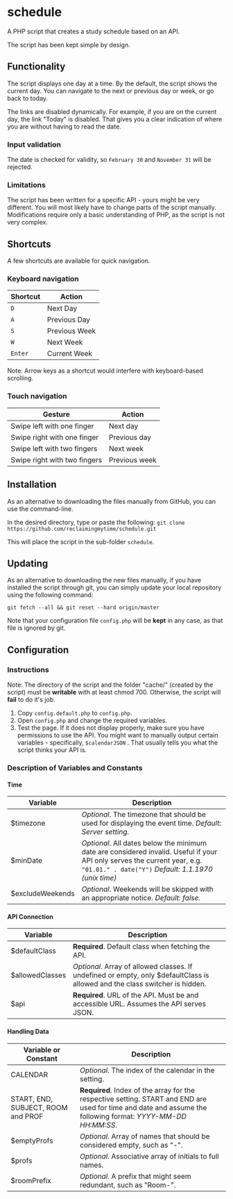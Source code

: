 # schedule
A PHP script that creates a study schedule based on an API.

The script has been kept simple by design.

## Functionality

The script displays one day at a time. By the default, the script shows the current day. You can navigate to the next or previous day or week, or go back to today.

The links are disabled dynamically. For example, if you are on the current day, the link "Today" is disabled. That gives you a clear indication of where you are without having to read the date.

### Input validation

The date is checked for validity, so `February 30` and `November 31` will be rejected.

### Limitations

The script has been written for a specific API - yours might be very different. You will most likely have to change parts of the script manually. Modifications require only a basic understanding of PHP, as the script is not very complex.

## Shortcuts

A few shortcuts are available for quick navigation.

### Keyboard navigation

| Shortcut | Action        |
| -------- | ------------- |
| `D`      | Next Day      |
| `A`      | Previous Day  |
| `S`      | Previous Week |
| `W`      | Next Week     |
| `Enter`  | Current Week  |

Note: Arrow keys as a shortcut would interfere with keyboard-based scrolling.

### Touch navigation

| Gesture                      | Action        |
| ---------------------------- | ------------- |
| Swipe left with one finger   | Next day      |
| Swipe right with one finger  | Previous day  |
| Swipe left with two fingers  | Next week     |
| Swipe right with two fingers | Previous week |

## Installation
As an alternative to downloading the files manually from GitHub, you can use the command-line.

In the desired directory, type or paste the following: `git clone https://github.com/reclaimingmytime/schedule.git`

This will place the script in the sub-folder `schedule`.

## Updating

As an alternative to downloading the new files manually, if you have installed the script through git, you can simply update your local repository using the following command:

`git fetch --all && git reset --hard origin/master`

Note that your configuration file `config.php` will be **kept** in any case, as that file is ignored by git.

## Configuration

### Instructions

Note: The directory of the script and the folder "cache/" (created by the script) must be **writable** with at least chmod 700. Otherwise, the script will **fail** to do it's job.

1. Copy `config.default.php` to `config.php`.
2. Open `config.php` and change the required variables.
3. Test the page. If it does not display properly, make sure you have permissions to use the API. You might want to manually output certain variables - specifically, `$calendarJSON` . That usually tells you what the script thinks your API is.

### Description of Variables and Constants

#### Time
| Variable         | Description                                                  |
| ---------------- | ------------------------------------------------------------ |
| $timezone        | *Optional*. The timezone that should be used for displaying the event time. *Default: Server setting.* |
| $minDate         | *Optional*. All dates below the minimum date are considered invalid. Useful if your API only serves the current year, e.g. `"01.01." . date("Y")` *Default: 1.1.1970 (unix time)* |
| $excludeWeekends | *Optional*. Weekends will be skipped with an appropriate notice. *Default: false.* |
#### API Connection

| Variable        | Description                                                  |
| --------------- | ------------------------------------------------------------ |
| $defaultClass   | **Required**. Default class when fetching the API.           |
| $allowedClasses | *Optional*. Array of allowed classes. If undefined or empty, only $defaultClass is allowed and the class switcher is hidden. |
| $api            | **Required**. URL of the API. Must be and accessible URL. Assumes the API serves JSON. |

#### Handling Data

| Variable or Constant               | Description                                                  |
| ---------------------------------- | ------------------------------------------------------------ |
| CALENDAR                           | *Optional.* The index of the calendar in the setting.        |
| START, END, SUBJECT, ROOM and PROF | **Required**. Index of the array for the respective setting. START and END are used for time and date and assume the following format: *YYYY-MM-DD HH:MM:SS*. |
| $emptyProfs                        | *Optional.* Array of names that should be considered empty, such as "-". |
| $profs                             | *Optional.* Associative array of initials to full names.     |
| $roomPrefix                        | *Optional.* A prefix that might seem redundant, such as "Room-". |